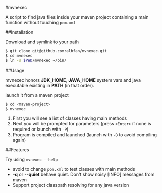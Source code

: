 #mvnexec

A script to find java files inside your maven project containing a main function without touching `pom.xml`

##Installation

Download and symlink to your path

```bash
$ git clone git@github.com:albfan/mvnexec.git
$ cd mvnexec
$ ln -s $PWD/mvnexec ~/bin/
```

##Usage

mvnexec honors **JDK_HOME**, **JAVA_HOME** system vars and java executable existing in **PATH** (in that order).

launch it from a maven project

```bash
$ cd <maven-project>
$ mvnexec
```

1. First you will see a list of classes having main methods
2. Next you will be prompted for parameters (press `<Enter>` if none is required or launch with `-P`)
3. Program is compiled and launched (launch with `-B` to avoid compiling again)

##Features

Try using `mvnexec --help`

- avoid to change `pom.xml` to test classes with main methods
- **-q** or **--quiet** behave quiet. Don't show noisy [INFO] messages from maven
- Support project classpath resolving for any java version

